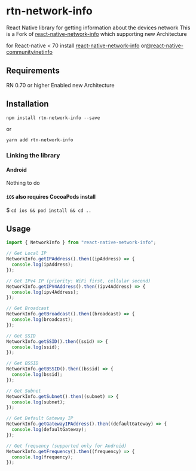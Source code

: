 # rtn-network-info

React Native library for getting information about the devices network
This is a Fork of [react-native-network-info](https://github.com/pusherman/react-native-network-info) which supporting new Architecture

for React-native < 70 install [react-native-network-info](https://github.com/pusherman/react-native-network-info) or[@react-native-community/netinfo](https://github.com/react-native-netinfo/react-native-netinfo)

## Requirements

RN 0.70 or higher
Enabled new Architecture

## Installation

```javascript
npm install rtn-network-info --save
```

or

```javascript
yarn add rtn-network-info
```

### Linking the library

#### Android

Nothing to do

#### `iOS` also requires CocoaPods install

$ `cd ios && pod install && cd ..`

## Usage

```javascript
import { NetworkInfo } from "react-native-network-info";

// Get Local IP
NetworkInfo.getIPAddress().then((ipAddress) => {
  console.log(ipAddress);
});

// Get IPv4 IP (priority: WiFi first, cellular second)
NetworkInfo.getIPV4Address().then((ipv4Address) => {
  console.log(ipv4Address);
});

// Get Broadcast
NetworkInfo.getBroadcast().then((broadcast) => {
  console.log(broadcast);
});

// Get SSID
NetworkInfo.getSSID().then((ssid) => {
  console.log(ssid);
});

// Get BSSID
NetworkInfo.getBSSID().then((bssid) => {
  console.log(bssid);
});

// Get Subnet
NetworkInfo.getSubnet().then((subnet) => {
  console.log(subnet);
});

// Get Default Gateway IP
NetworkInfo.getGatewayIPAddress().then((defaultGateway) => {
  console.log(defaultGateway);
});

// Get frequency (supported only for Android)
NetworkInfo.getFrequency().then((frequency) => {
  console.log(frequency);
});
```
